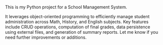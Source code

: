This is my Python project for a School Management System. 

It leverages object-oriented programming to efficiently manage student administration across Math, History, and English subjects. Key features include CRUD operations, computation of final grades, data persistence using external files, and generation of summary reports. Let me know if you need further improvements or additions.
